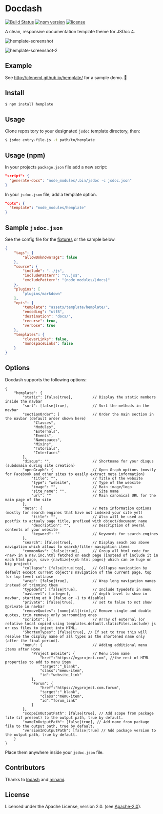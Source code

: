 # Docdash
[![Build Status](https://api.travis-ci.org/clenemt/hemplate.png?branch=master)](https://travis-ci.org/clenemt/hemplate) [![npm version](https://badge.fury.io/js/hemplate.svg)](https://badge.fury.io/js/hemplate) [![license](https://img.shields.io/npm/l/hemplate.svg)](LICENSE.md)

A clean, responsive documentation template theme for JSDoc 4.

![hemplate-screenshot](https://cloud.githubusercontent.com/assets/447956/13398144/4dde7f36-defd-11e5-8909-1a9013302cb9.png)

![hemplate-screenshot-2](https://cloud.githubusercontent.com/assets/447956/13401057/e30effd8-df0a-11e5-9f51-66257ac38e94.jpg)

## Example
See http://clenemt.github.io/hemplate/ for a sample demo. :rocket:

## Install

```bash
$ npm install hemplate
```

## Usage
Clone repository to your designated `jsdoc` template directory, then:

```bash
$ jsdoc entry-file.js -t path/to/hemplate
```

## Usage (npm)
In your projects `package.json` file add a new script:

```json
"script": {
  "generate-docs": "node_modules/.bin/jsdoc -c jsdoc.json"
}
```

In your `jsdoc.json` file, add a template option.

```json
"opts": {
  "template": "node_modules/hemplate"
}
```

## Sample `jsdoc.json`
See the config file for the [fixtures](fixtures/fixtures.conf.json) or the sample below.

```json
{
    "tags": {
        "allowUnknownTags": false
    },
    "source": {
        "include": "../js",
        "includePattern": "\\.js$",
        "excludePattern": "(node_modules/|docs)"
    },
    "plugins": [
        "plugins/markdown"
    ],
    "opts": {
        "template": "assets/template/hemplate/",
        "encoding": "utf8",
        "destination": "docs/",
        "recurse": true,
        "verbose": true
    },
    "templates": {
        "cleverLinks": false,
        "monospaceLinks": false
    }
}
```

## Options
Docdash supports the following options:

```json5
{
    "hemplate": {
        "static": [false|true],         // Display the static members inside the navbar
        "sort": [false|true],           // Sort the methods in the navbar
        "sectionOrder": [               // Order the main section in the navbar (default order shown here)
             "Classes",
             "Modules",
             "Externals",
             "Events",
             "Namespaces",
             "Mixins",
             "Tutorials",
             "Interfaces"
        ],
        "disqus": "",                   // Shortname for your disqus (subdomain during site creation)
        "openGraph": {                  // Open Graph options (mostly for Facebook and other sites to easily extract meta information)
            "title": "",                // Title of the website
            "type": "website",          // Type of the website
            "image": "",                // Main image/logo
            "site_name": "",            // Site name
            "url": ""                   // Main canonical URL for the main page of the site
        },
        "meta": {                       // Meta information options (mostly for search engines that have not indexed your site yet)
            "title": "",                // Also will be used as postfix to actualy page title, prefixed with object/document name
            "description": "",          // Description of overal contents of your website
            "keyword": ""               // Keywords for search engines
        },
        "search": [false|true],         // Display seach box above navigation which allows to search/filter navigation items
        "commonNav": [false|true],      // Group all html code for <nav> in a nav.inc.html fetched on each page (instead of include it in each html page, save {navSize}×{nb html pages} which can be huge on big project)
        "collapse": [false|true|top],   // Collapse navigation by default except current object's navigation of the current page, top for top level collapse
        "wrap": [false|true],           // Wrap long navigation names instead of trimming them
        "typedefs": [false|true],       // Include typedefs in menu
        "navLevel": [integer],          // depth level to show in navbar, starting at 0 (false or -1 to disable)
        "private": [false|true],        // set to false to not show @private in navbar
        "removeQuotes": [none|all|trim],// Remove single and double quotes, trim removes only surrounding ones
        "scripts": [],                  // Array of external (or relative local copied using templates.default.staticFiles.include) js or css files to inject into HTML,
        "ShortenTypes": [false|true], // If set to true this will resolve the display name of all types as the shortened name only (after the final period).
        "menu": {                       // Adding additional menu items after Home
            "Project Website": {        // Menu item name
                "href":"https://myproject.com", //the rest of HTML properties to add to manu item
                "target":"_blank",
                "class":"menu-item",
                "id":"website_link"
            },
            "Forum": {
                "href":"https://myproject.com.forum",
                "target":"_blank",
                "class":"menu-item",
                "id":"forum_link"
            }
        },
        "scopeInOutputPath": [false|true], // Add scope from package file (if present) to the output path, true by default.
        "nameInOutputPath": [false|true], // Add name from package file to the output path, true by default.
        "versionInOutputPath": [false|true] // Add package version to the output path, true by default. 
    }
}
```

Place them anywhere inside your `jsdoc.json` file.

## Contributors

Thanks to [lodash](https://lodash.com) and [minami](https://github.com/nijikokun/minami).

## License
Licensed under the Apache License, version 2.0. (see [Apache-2.0](LICENSE.md)).
